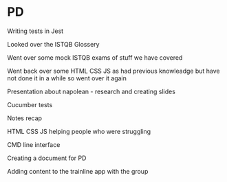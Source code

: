 # PD

Writing tests in Jest

Looked over the ISTQB Glossery

Went over some mock ISTQB exams of stuff we have covered 

Went back over some HTML CSS JS as had previous knowleadge but have not done it in a while so went over it again

Presentation about napolean - research and creating slides

Cucumber tests

Notes recap

HTML CSS JS helping people who were struggling

CMD line interface

Creating a document for PD

Adding content to the trainline app with the group







